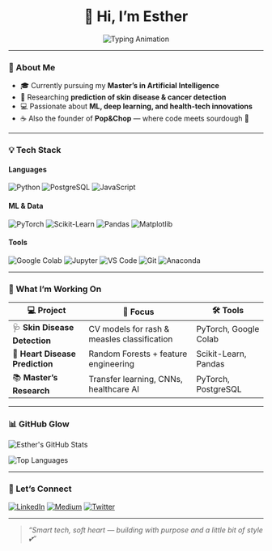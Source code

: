 <h1 align="center">🌸 Hi, I’m Esther</h1>

<p align="center">
  <img src="https://readme-typing-svg.demolab.com?font=Fira+Code&weight=500&duration=3500&pause=800&color=FF69B4&center=true&vCenter=true&width=600&lines=MSc+AI+Student+%7C+ML+Engineer;Skin+Disease+%26+Cancer+Researcher;AI+For+Good+Advocate;Building+Cool+%26+Useful+Things" alt="Typing Animation" />
</p>

---

### 🌷 About Me
- 🎓 Currently pursuing my **Master’s in Artificial Intelligence**  
- 🧪 Researching **prediction of skin disease & cancer detection**  
- 💻 Passionate about **ML, deep learning, and health-tech innovations**  
- ☕ Also the founder of **Pop&Chop** — where code meets sourdough 🤎  

---

### 💡 Tech Stack  

#### **Languages**
![Python](https://img.shields.io/badge/Python-FFC0CB?style=for-the-badge&logo=python&logoColor=black)
![PostgreSQL](https://img.shields.io/badge/PostgreSQL-FFC0CB?style=for-the-badge&logo=postgresql&logoColor=black)
![JavaScript](https://img.shields.io/badge/JavaScript-FFC0CB?style=for-the-badge&logo=javascript&logoColor=black)

#### **ML & Data**
![PyTorch](https://img.shields.io/badge/PyTorch-FD6C9E?style=for-the-badge&logo=pytorch&logoColor=black)
![Scikit-Learn](https://img.shields.io/badge/Scikit--Learn-FD6C9E?style=for-the-badge&logo=scikit-learn&logoColor=black)
![Pandas](https://img.shields.io/badge/Pandas-FD6C9E?style=for-the-badge&logo=pandas&logoColor=black)
![Matplotlib](https://img.shields.io/badge/Matplotlib-FD6C9E?style=for-the-badge&logo=matplotlib&logoColor=black)

#### **Tools**
![Google Colab](https://img.shields.io/badge/Google%20Colab-FAB1CE?style=for-the-badge&logo=googlecolab&logoColor=black)
![Jupyter](https://img.shields.io/badge/Jupyter-FAB1CE?style=for-the-badge&logo=jupyter&logoColor=black)
![VS Code](https://img.shields.io/badge/VS%20Code-FAB1CE?style=for-the-badge&logo=visual-studio-code&logoColor=black)
![Git](https://img.shields.io/badge/Git-FAB1CE?style=for-the-badge&logo=git&logoColor=black)
![Anaconda](https://img.shields.io/badge/Anaconda-FAB1CE?style=for-the-badge&logo=anaconda&logoColor=black)

---

### 🎀 What I’m Working On  
| 💻 Project | 🔬 Focus | 🛠️ Tools |
|-----------|----------|---------|
| 🩺 **Skin Disease Detection** | CV models for rash & measles classification | PyTorch, Google Colab |
| 🌳 **Heart Disease Prediction** | Random Forests + feature engineering | Scikit-Learn, Pandas |
| 📚 **Master’s Research** | Transfer learning, CNNs, healthcare AI | PyTorch, PostgreSQL |

---

### 📊 GitHub Glow  

![Esther's GitHub Stats](https://github-readme-stats.vercel.app/api?username=estherjokodola&show_icons=true&theme=radical&hide_border=true&count_private=true)

![Top Languages](https://github-readme-stats.vercel.app/api/top-langs/?username=estherjokodola&layout=compact&theme=radical&hide_border=true)

---

### 🌸 Let’s Connect  

[![LinkedIn](https://img.shields.io/badge/LinkedIn-Esther_Jokodola-FF69B4?style=for-the-badge&logo=linkedin&logoColor=white)](https://www.linkedin.com/in/estherjokodola)
[![Medium](https://img.shields.io/badge/Medium-@estherjokodola-FF69B4?style=for-the-badge&logo=medium&logoColor=white)](https://medium.com/@estherjokodola)
[![Twitter](https://img.shields.io/badge/Twitter-@estherjokodola-FF69B4?style=for-the-badge&logo=twitter&logoColor=white)](https://twitter.com/estherjokodola)

---

> _“Smart tech, soft heart — building with purpose and a little bit of style 💕”_
